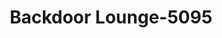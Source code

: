 ---
f_zip-code: 71351
f_state-code: LA
title: Backdoor Lounge-5095
f_phone: 318-563-4795
f_city-only: Marksville
f_address: 2824 Highway 114 Marksville
f_location-unique-id: '5095'
slug: backdoor-lounge-5095
updated-on: '2024-05-30T13:46:58.046Z'
created-on: '2024-05-30T13:36:59.803Z'
published-on: '2024-05-30T13:54:32.469Z'
f_city-state: cms/city/marksville-la.md
f_company: cms/company/backdoor-lounge.md
f_state: cms/state/louisiana.md
layout: '[payday-loan].html'
tags: payday-loan
---
